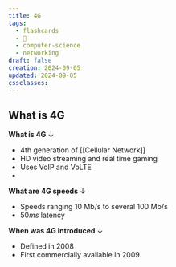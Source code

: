 ```yaml
---
title: 4G
tags:
  - flashcards
  - 🌱
  - computer-science
  - networking
draft: false
creation: 2024-09-05
updated: 2024-09-05
cssclasses: 
---
```

## What is 4G

**What is 4G**
↓
- 4th generation of [[Cellular Network]]
- HD video streaming and real time gaming
- Uses VoIP and VoLTE
- 
<!--SR:!2024-12-12,4,270-->

**What are 4G speeds**
↓
- Speeds ranging $10 \text{ Mb/s}$ to several $100 \text{ Mb/s}$
- $50 ms$ latency
<!--SR:!2024-12-13,4,272-->

**When was 4G introduced**
↓
- Defined in 2008
- First commercially available in 2009
<!--SR:!2024-12-13,4,272-->
